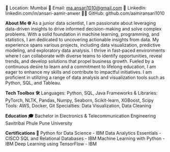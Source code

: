 
📍 Location: Mumbai
📧 Email: ma.ansari1010@gmail.com
🔗 LinkedIn: linkedin.com/in/ansari-aamir-anwer
👨‍💻 GitHub: github.com/aamiransari1010

**About Me 🌐**
As a junior data scientist, I am passionate about leveraging data-driven insights to drive informed decision-making and solve complex problems. With a solid foundation in machine learning, programming, and statistics, I am dedicated to uncovering actionable insights from data. My experience spans various projects, including data visualization, predictive modeling, and exploratory data analysis.
I thrive in fast-paced environments where I can collaborate with diverse teams to identify opportunities, reveal trends, and develop solutions that propel business growth. Fueled by a continuous desire to learn and a commitment to lifelong education, I am eager to enhance my skills and contribute to impactful initiatives. I am proficient in utilizing a range of data analysis and visualization tools such as Python, SQL, and Tableau.

**Tech Toolbox 🛠️**
Languages: Python, SQL, Java
Frameworks & Libraries: PyTorch, NLTK, Pandas, Numpy, Seaborn, Scikit-learn, XGBoost, Scipy
Tools: AWS, Docker, Git
Specialties: Data Visualization, Data Cleaning

**Education 🎓**
Bachelor in Electronics & Telecommunication Engineering
Savitribai Phule Pune University

**Certifications 📜**
Python for Data Science - IBM
Data Analytics Essentials - CISCO
SQL and Relational Databases - IBM
Machine Learning with Python - IBM
Deep Learning using TensorFlow - IBM
